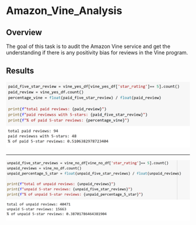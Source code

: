 # Amazon_Vine_Analysis

## Overview

The goal of this task is to audit the Amazon Vine service and get the understanding if there is any positivity bias for reviews in the Vine program. 

## Results

![](paid.PNG)

_________________________________________________________________________________________________________________________________________________________________________


![](unpaid.PNG)
